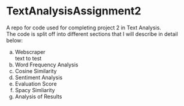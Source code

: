 # TextAnalysisAssignment2
A repo for code used for completing project 2 in Text Analysis. <br>
The code is split off into different sections that I will describe in detail below:
<ol type="a">
  <li>Webscraper</li>
   			text to test
  <li>Word Frequency Analysis</li>
  <li>Cosine Similarity</li>
  <li>Sentiment Analysis</li>
  <li>Evaluation Score</li>
  <li>Spacy Simliarity</li>
  <li>Analysis of Results</li>
  
  
</ol>
